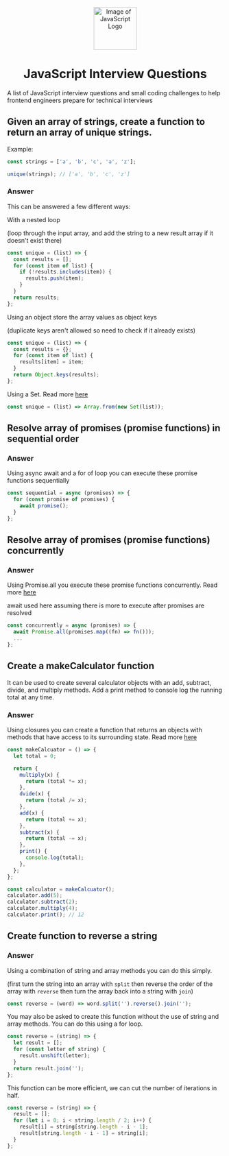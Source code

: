 <div align="center">

<img src="https://miro.medium.com/max/512/1*YWazhGyGmNs6K3HZE7lS7Q.png"  height="100px" alt="Image of JavaScript Logo"/>

# JavaScript Interview Questions

</div>

A list of JavaScript interview questions and small coding challenges to help frontend engineers prepare for technical interviews

## Given an array of strings, create a function to return an array of unique strings.

Example:

```js
const strings = ['a', 'b', 'c', 'a', 'z'];

unique(strings); // ['a', 'b', 'c', 'z']
```

### Answer

This can be answered a few different ways:

With a nested loop

(loop through the input array, and add the string to a new result array if it doesn't exist there)

```js
const unique = (list) => {
  const results = [];
  for (const item of list) {
    if (!results.includes(item)) {
      results.push(item);
    }
  }
  return results;
};
```

Using an object store the array values as object keys

(duplicate keys aren't allowed so need to check if it already exists)

```js
const unique = (list) => {
  const results = {};
  for (const item of list) {
    results[item] = item;
  }
  return Object.keys(results);
};
```

Using a Set. Read more [here](https://developer.mozilla.org/en-US/docs/Web/JavaScript/Reference/Global_Objects/Set)

```js
const unique = (list) => Array.from(new Set(list));
```

## Resolve array of promises (promise functions) in sequential order

### Answer

Using async await and a for of loop you can execute these promise functions sequentially

```js
const sequential = async (promises) => {
  for (const promise of promises) {
    await promise();
  }
};
```

## Resolve array of promises (promise functions) concurrently

### Answer

Using Promise.all you execute these promise functions concurrently. Read more [here](https://developer.mozilla.org/en-US/docs/Web/JavaScript/Reference/Global_Objects/Promise/all)

await used here assuming there is more to execute after promises are resolved

```js
const concurrently = async (promises) => {
  await Promise.all(promises.map((fn) => fn()));
  ...
};
```

## Create a makeCalculator function

It can be used to create several calculator objects with an add, subtract, divide, and multiply methods. Add a print method to console log the running total at any time.

### Answer

Using closures you can create a function that returns an objects with methods that have access to its surrounding state. Read more [here](https://developer.mozilla.org/en-US/docs/Web/JavaScript/Closures)

```js
const makeCalcuator = () => {
  let total = 0;

  return {
    multiply(x) {
      return (total *= x);
    },
    dvide(x) {
      return (total /= x);
    },
    add(x) {
      return (total += x);
    },
    subtract(x) {
      return (total -= x);
    },
    print() {
      console.log(total);
    },
  };
};

const calculator = makeCalcuator();
calculator.add(5);
calculator.subtract(2);
calculator.multiply(4);
calculator.print(); // 12
```

## Create function to reverse a string

### Answer

Using a combination of string and array methods you can do this simply.

(first turn the string into an array with `split` then reverse the order of the array with `reverse` then turn the array back into a string with `join`)

```js
const reverse = (word) => word.split('').reverse().join('');
```

You may also be asked to create this function without the use of string and array methods. You can do this using a for loop.

```js
const reverse = (string) => {
  let result = [];
  for (const letter of string) {
    result.unshift(letter);
  }
  return result.join('');
};
```

This function can be more efficient, we can cut the number of iterations in half.

```js
const reverse = (string) => {
  result = [];
  for (let i = 0; i < string.length / 2; i++) {
    result[i] = string[string.length - i - 1];
    result[string.length - i - 1] = string[i];
  }
};
```

